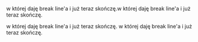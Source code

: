 w której daję break line'a i już teraz skończę.w której daję break line'a i już teraz skończę.

w której daję break line'a i już teraz skończę.
w której daję break line'a i już teraz skończę.